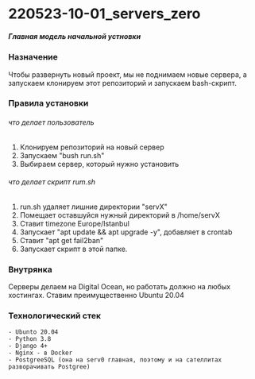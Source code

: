 # 220523-10-01_servers_zero

##### Главная модель начальной устновки

### Назначение

Чтобы развернуть новый проект, мы не поднимаем новые сервера, а запускаем клонируем этот репозиторий и запускаем bash-скрипт.


### Правила установки

###### что делает пользователь

1. Клонируем репозиторий на новый сервер
2. Запускаем "bush run.sh"
3. Выбираем сервер, который нужно установить

###### что делает скрипт rum.sh

1. run.sh удаляет лишние директории "servX"
2. Помещает оставшуйся нужный директорий в /home/servX
3. Ставит timezone Europe/Istanbul
4. Запускает "apt update && apt upgrade -y", добавляет в crontab 
5. Ставит "apt get fail2ban"
6. Запускает скрипт в этой папке.

### Внутрянка

Серверы делаем на Digital Ocean, но работать должно на любых хостингах.
Ставим преимущественно Ubuntu 20.04

### Технологический стек

    - Ubunto 20.04
    - Python 3.8
    - Django 4+
    - Nginx - в Docker
    - PostgreeSQL (она на serv0 главная, поэтому и на сателлитах разворачивать Postgree)






